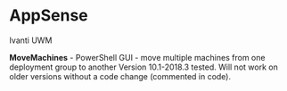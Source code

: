 # AppSense
Ivanti UWM

**MoveMachines** - PowerShell GUI - move multiple machines from one deployment group to another
Version 10.1-2018.3 tested. Will not work on older versions without a code change (commented in code).

